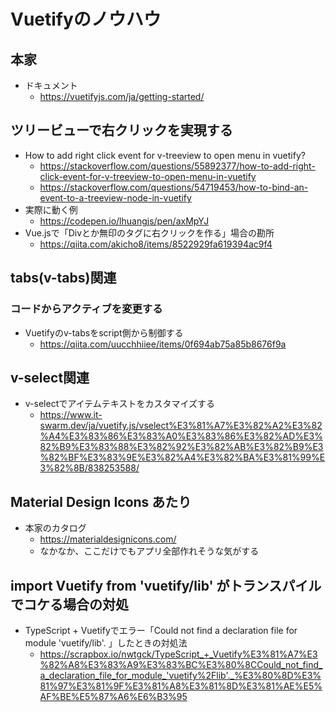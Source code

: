 # Vuetifyのノウハウ

## 本家

- ドキュメント
  - https://vuetifyjs.com/ja/getting-started/

## ツリービューで右クリックを実現する

- How to add right click event for v-treeview to open menu in vuetify?
  - https://stackoverflow.com/questions/55892377/how-to-add-right-click-event-for-v-treeview-to-open-menu-in-vuetify
  - https://stackoverflow.com/questions/54719453/how-to-bind-an-event-to-a-treeview-node-in-vuetify
- 実際に動く例
  - https://codepen.io/lhuangjs/pen/axMpYJ
- Vue.jsで「Divとか無印のタグに右クリックを作る」場合の勘所
  - https://qiita.com/akicho8/items/8522929fa619394ac9f4

## tabs(v-tabs)関連

### コードからアクティブを変更する

- Vuetifyのv-tabsをscript側から制御する
  - https://qiita.com/uucchhiiee/items/0f694ab75a85b8676f9a

## v-select関連

- v-selectでアイテムテキストをカスタマイズする
  - https://www.it-swarm.dev/ja/vuetify.js/vselect%E3%81%A7%E3%82%A2%E3%82%A4%E3%83%86%E3%83%A0%E3%83%86%E3%82%AD%E3%82%B9%E3%83%88%E3%82%92%E3%82%AB%E3%82%B9%E3%82%BF%E3%83%9E%E3%82%A4%E3%82%BA%E3%81%99%E3%82%8B/838253588/

## Material Design Icons あたり

- 本家のカタログ
  - https://materialdesignicons.com/
  - なかなか、ここだけでもアプリ全部作れそうな気がする

## import Vuetify from 'vuetify/lib' がトランスパイルでコケる場合の対処

- TypeScript + Vuetifyでエラー「Could not find a declaration file for module 'vuetify/lib'. 」したときの対処法
  - https://scrapbox.io/nwtgck/TypeScript_+_Vuetify%E3%81%A7%E3%82%A8%E3%83%A9%E3%83%BC%E3%80%8CCould_not_find_a_declaration_file_for_module_'vuetify%2Flib'._%E3%80%8D%E3%81%97%E3%81%9F%E3%81%A8%E3%81%8D%E3%81%AE%E5%AF%BE%E5%87%A6%E6%B3%95
